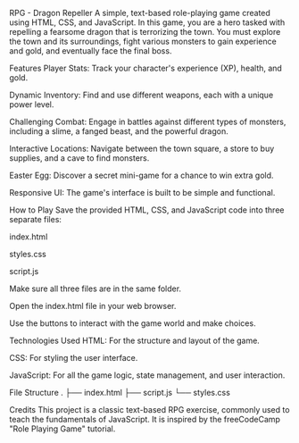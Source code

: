 RPG - Dragon Repeller
A simple, text-based role-playing game created using HTML, CSS, and JavaScript. In this game, you are a hero tasked with repelling a fearsome dragon that is terrorizing the town. You must explore the town and its surroundings, fight various monsters to gain experience and gold, and eventually face the final boss.

Features
Player Stats: Track your character's experience (XP), health, and gold.

Dynamic Inventory: Find and use different weapons, each with a unique power level.

Challenging Combat: Engage in battles against different types of monsters, including a slime, a fanged beast, and the powerful dragon.

Interactive Locations: Navigate between the town square, a store to buy supplies, and a cave to find monsters.

Easter Egg: Discover a secret mini-game for a chance to win extra gold.

Responsive UI: The game's interface is built to be simple and functional.

How to Play
Save the provided HTML, CSS, and JavaScript code into three separate files:

index.html

styles.css

script.js

Make sure all three files are in the same folder.

Open the index.html file in your web browser.

Use the buttons to interact with the game world and make choices.

Technologies Used
HTML: For the structure and layout of the game.

CSS: For styling the user interface.

JavaScript: For all the game logic, state management, and user interaction.

File Structure
.
├── index.html
├── script.js
└── styles.css

Credits
This project is a classic text-based RPG exercise, commonly used to teach the fundamentals of JavaScript. It is inspired by the freeCodeCamp "Role Playing Game" tutorial.
